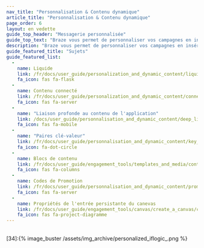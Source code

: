 ```yaml
---
nav_title: "Personnalisation & Contenu dynamique"
article_title: "Personnalisation & Contenu dynamique"
page_order: 6
layout: en vedette
guide_top_header: "Messagerie personnalisée"
guide_top_text: "Braze vous permet de personnaliser vos campagnes en insérant dans les messages des informations spécifiques à l'utilisateur, telles que le nom de l'utilisateur."
description: "Braze vous permet de personnaliser vos campagnes en insérant dans les messages des informations spécifiques à l'utilisateur, telles que le nom de l'utilisateur. Consultez cette page d'accueil pour en savoir plus sur la personnalisation et le contenu dynamique."
guide_featured_title: "Sujets"
guide_featured_list:
  - 
    name: Liquide
    link: /fr/docs/user_guide/personalization_and_dynamic_content/liquid/
    fa_icon: fas fa-flask
  - 
    name: Contenu connecté
    link: /fr/docs/user_guide/personalization_and_dynamic_content/connected_content/
    fa_icon: fas fa-server
  - 
    name: "Liaison profonde au contenu de l'application"
    link: /docs/user_guide/personnalisation_and_dynamic_content/deep_linking_to_in-app_content/
    fa_icon: fas fa-mobile
  - 
    name: "Paires clé-valeur"
    link: /fr/docs/user_guide/personnalisation_and_dynamic_content/key_value_pairs/
    fa_icon: fa-dot-circle
  - 
    name: Blocs de contenu
    link: /fr/docs/user_guide/engagement_tools/templates_and_media/content_blocks/
    fa_icon: fas fa-columns
  - 
    name: Codes de Promotion
    link: /fr/docs/user_guide/personnalisation_and_dynamic_content/promotion_codes/
    fa_icon: fas fa-server
  - 
    name: Propriétés de l'entrée persistante du canevas
    link: /fr/docs/user_guide/engagement_tools/canvas/create_a_canvas/canvas_persistent_entry_properties/
    fa_icon: fas fa-project-diagramme
---
```


<br>
[34]:{% image_buster /assets/img_archive/personalized_iflogic_.png %}

